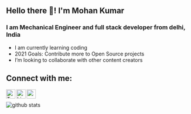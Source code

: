 ## Hello there 👋! I'm Mohan Kumar

### I am Mechanical Engineer and full stack developer from delhi, India
- I am currently learning coding
- 2021 Goals: Contribute more to Open Source projects
- I’m looking to collaborate with other content creators

## Connect with me:

[<img align="left" background="blue" alt="Twitter" width="25px" src="https://cdn.jsdelivr.net/npm/simple-icons@v3/icons/twitter.svg">][Twitter]
[<img align="left" background="blue"  alt="LinkedIn" width="25px" src="https://cdn.jsdelivr.net/npm/simple-icons@v3/icons/linkedin.svg">][LinkedIn]
[<img align="left" background="blue" alt="codepen" width="25px" src="https://cdn.jsdelivr.net/npm/simple-icons@v3/icons/codepen.svg">][codepen]


<br/>
<br/>


<img align="left" alt="github stats" src="https://github-readme-stats.vercel.app/api?username=neon010&show_icons=true&theme=radical">





[Twitter]: https://twitter.com/anyn_name
[LinkedIn]: https://www.linkedin.com/in/mohan-kumar-aa4b201ab/
[codepen]: https://codepen.io/neon010
